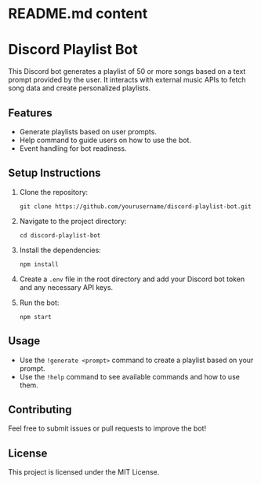 # README.md content

# Discord Playlist Bot

This Discord bot generates a playlist of 50 or more songs based on a text prompt provided by the user. It interacts with external music APIs to fetch song data and create personalized playlists.

## Features

- Generate playlists based on user prompts.
- Help command to guide users on how to use the bot.
- Event handling for bot readiness.

## Setup Instructions

1. Clone the repository:
   ```
   git clone https://github.com/yourusername/discord-playlist-bot.git
   ```

2. Navigate to the project directory:
   ```
   cd discord-playlist-bot
   ```

3. Install the dependencies:
   ```
   npm install
   ```

4. Create a `.env` file in the root directory and add your Discord bot token and any necessary API keys.

5. Run the bot:
   ```
   npm start
   ```

## Usage

- Use the `!generate <prompt>` command to create a playlist based on your prompt.
- Use the `!help` command to see available commands and how to use them.

## Contributing

Feel free to submit issues or pull requests to improve the bot!

## License

This project is licensed under the MIT License.